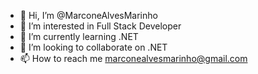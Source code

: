 - 👋 Hi, I’m @MarconeAlvesMarinho
- 👀 I’m interested in Full Stack Developer
- 🌱 I’m currently learning  .NET
- 💞️ I’m looking to collaborate on .NET
- 📫 How to reach me marconealvesmarinho@gmail.com

<!---
MarconeAlvesMarinho/MarconeAlvesMarinho is a ✨ special ✨ repository because its `README.md` (this file) appears on your GitHub profile.
You can click the Preview link to take a look at your changes.
--->
